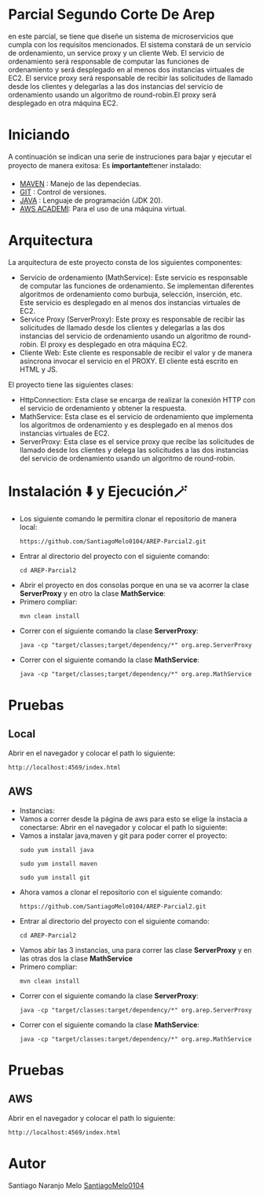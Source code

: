 # Parcial Segundo Corte De Arep
en este parcial, se tiene que diseñe un sistema de microservicios que cumpla con los requisitos mencionados. El sistema constará de un servicio de ordenamiento, 
un service proxy y un cliente Web. El servicio de ordenamiento será responsable de computar las funciones de ordenamiento y será desplegado en al menos dos instancias 
virtuales de EC2. El service proxy será responsable de recibir las solicitudes de llamado desde los clientes y delegarlas a las dos instancias del servicio de ordenamiento 
usando un algoritmo de round-robin.El proxy será desplegado en otra máquina EC2. 
# Iniciando 
A continuación se indican una serie de instruciones para bajar y ejecutar el proyecto de manera exitosa:
Es **importante**❗tener instalado: 
- [MAVEN](https://maven.apache.org) : Manejo de las dependecias. 
- [GIT](https://git-scm.com) : Control de versiones.
- [JAVA](https://www.java.com/es/) : Lenguaje de programación (JDK 20).
- [AWS ACADEMI](https://awsacademy.instructure.com/): Para el uso de una máquina virtual.

# Arquitectura 
La arquitectura de este proyecto consta de los siguientes componentes:
+ Servicio de ordenamiento (MathService): Este servicio es responsable de computar las funciones de ordenamiento. Se implementan diferentes algoritmos de ordenamiento como burbuja, selección, inserción, etc. Este servicio es desplegado en al menos dos instancias virtuales de EC2.
+ Service Proxy (ServerProxy): Este proxy es responsable de recibir las solicitudes de llamado desde los clientes y delegarlas a las dos instancias del servicio de ordenamiento usando un algoritmo de round-robin. El proxy es desplegado en otra máquina EC2.
+ Cliente Web: Este cliente es responsable de recibir el valor y de manera asíncrona invocar el servicio en el PROXY. El cliente está escrito en HTML y JS.

El proyecto tiene las siguientes clases:
+ HttpConnection: Esta clase se encarga de realizar la conexión HTTP con el servicio de ordenamiento y obtener la respuesta.
+ MathService: Esta clase es el servicio de ordenamiento que implementa los algoritmos de ordenamiento y es desplegado en al menos dos instancias virtuales de EC2.
+ ServerProxy: Esta clase es el service proxy que recibe las solicitudes de llamado desde los clientes y delega las solicitudes a las dos instancias del servicio de ordenamiento usando un algoritmo de round-robin.

# Instalación ⬇️ y Ejecución🪄

* Los siguiente comando le permitira clonar el repositorio de manera local:
  ~~~
  https://github.com/SantiagoMelo0104/AREP-Parcial2.git
  ~~~
* Entrar al directorio del proyecto con el siguiente comando:
   ~~~
   cd AREP-Parcial2
   ~~~
+ Abrir el proyecto en dos consolas porque en una se va acorrer la clase **ServerProxy** y en otro la clase **MathService**:
+ Primero compliar:
  ~~~
  mvn clean install
  ~~~
+ Correr con el siguiente comando la clase **ServerProxy**:
  ~~~
  java -cp "target/classes;target/dependency/*" org.arep.ServerProxy
  ~~~
+ Correr con el siguiente comando la clase **MathService**:
  ~~~
  java -cp "target/classes;target/dependency/*" org.arep.MathService
  ~~~

# Pruebas 
## Local 
Abrir en el navegador y colocar el path lo siguiente: 
~~~
http://localhost:4569/index.html
~~~

## AWS 
+ Instancias:
+ Vamos a correr desde la página de aws para esto se elige la instacia a conectarse:
Abrir en el navegador y colocar el path lo siguiente:
+ Vamos a instalar java,maven y git para poder correr el proyecto:
  ~~~
  sudo yum install java 
  ~~~
   ~~~
  sudo yum install maven 
  ~~~
    ~~~
  sudo yum install git
  ~~~
+ Ahora vamos a clonar el repositorio con el siguiente comando:
  ~~~
  https://github.com/SantiagoMelo0104/AREP-Parcial2.git
  ~~~
* Entrar al directorio del proyecto con el siguiente comando:
   ~~~
   cd AREP-Parcial2
   ~~~
+ Vamos abir las 3 instancias, una para correr las clase **ServerProxy** y en las otras dos la clase **MathService**
+ Primero compliar:
  ~~~
  mvn clean install
  ~~~
+ Correr con el siguiente comando la clase **ServerProxy**:
  ~~~
  java -cp "target/classes:target/dependency/*" org.arep.ServerProxy
  ~~~
+ Correr con el siguiente comando la clase **MathService**:
  ~~~
  java -cp "target/classes:target/dependency/*" org.arep.MathService
  ~~~

# Pruebas 
## AWS
Abrir en el navegador y colocar el path lo siguiente: 
~~~
http://localhost:4569/index.html
~~~

# Autor 
Santiago Naranjo Melo [SantiagoMelo0104](https://github.com/SantiagoMelo0104)
